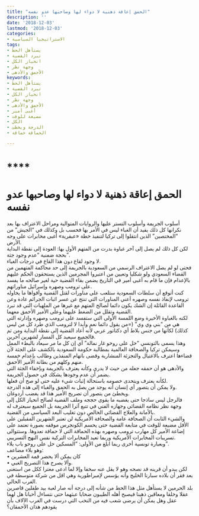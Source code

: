 ```yaml
---
title: "الحمق إعاقة ذهنية لا دواء لها وصاحبها عدو نفسه"
description: ''
date: '2018-12-03'
lastmod: '2018-12-03'
categories:
- الاستراتيجيا السياسية
tags:
- يستأهل الحط
- تبرد القضية
- انحياز الكل
- وجهة نظر
- الأحمق والأدهى
keywords:
- يستأهل الحط
- تبرد القضية
- انحياز الكل
- وجهة نظر
- الأحمق والأدهى
- أغبى أمير
- مضيعة للوقت
- الكل
- الدرجة ويخطئ
- الحماقة حماقة

---
```

# ****

# **الحمق إعاقة ذهنية لا دواء لها وصاحبها عدو نفسه**

أسلوب الجريمة وأسلوب التستر عليها والروايات المتوالية ومراحل الاعتراف بها بعد نكرانها كل ذلك يفيد أن الغباء ليس في الأمر بها فحسب بل وكذلك في “الجيش” من “المختصين” الذين انتقلوا إلى تركيا لتنفيذ خطة «عبقرية» أغبى مخابرات على وجه الأرض.   
لكن كل ذلك لم يصل إلى آخر غباوة بدرت من المتهم الأول بها: العودة إلى نقطة البداية بحجة ضمنية “عدم وجود جثة”.  
لا وجود لقاع دون هذا القاع في درجات الغباء.   
فحتى لو لم يصل الاعتراف الرسمي من السعودية بالجريمة إلى حد محاكمة المتهمين من القضاء السعودي ولو شكليا وتعيين من اعتبروا المجرمين الذين يستحقون الحكم عليهم بالإعدام فإن ما قام به أغبى أمير في التاريخ يضمن بقاء القضية حية لغير صالحه ما يفسد على ترومب وصهره وإسرائيل مناوراتهم.  
كنت أتوقع أن سلطات السعودية ستلعب على مناورات لقتل القضية وأقواها ما يحاوله ترومب لإنفاذ نفسه وصهره أعني المناورات التي تنتج عن عسر اثبات الجرائم عادة وعن القاعدة القائلة إن الشك يكون دائما لصالح المتهم مع غيرها من الملهيات التي قد تبرد القضية وتقلل من الضغط عليهما وعلى الأمير الأحمق معهما.  
لكنه بالغباوة الأخيرة وضع اللمسة الأولى التي ستفسد على ترومب وصهره وإدارته التي هي من “بني وي وي” (=من يقول دائما نعم وأبدا لا لترومب الذي طرد كل من ليس كذلك) لكأنها من جنس بلاط أي دكتاتور عربي لأنه أعاد القضية إلى نقطة البداية ومن ثم فالجميع سيعيد كل المسار لشهرين آخرين.  
وهذا يسمى بالتونسي “حل على روحو غار نمالة” أي إن كل ما مر سيعاد بالبطء الممل وسيمكن تركيا والصحافة العالمية بمطالبة حكومة السعودية بالكشف على الجثة لأن قضاءها اعترف بالاغتيال والتجزئة المنشارية وقضى باتهام المنفذين وطالب بإعدام خمسة منهم وكلهم من بطانة الأمير الأحمق.  
والأدهى هو أن حمقه جعله من حيث لا يدري وكأنه يعترف بالجريمة وبإخفاء الجثة التي يضمر أن عدم وجودها يشكك في حصول الجريمة.   
لكأنه يعترف ويتحدى خصومه باستحالة إثبات شيء عليه حتى لو صح أن فعلها.   
ولا يمكن أن يتصور أي إنسان أنه يوجد من يصل به الحمق والغباء إلى هذه الدرجة.  
ويخطئ من يتصور أن تصريح الأمير هذا قد يغضب أردوغان.   
فالرجل ليس ساذجا حتى يغضبه ما يقوي حججه وملف القضية لصالح انحياز الكل إلى وجهة نظر نظامه القضائي وجهازه الفني في تتبع آثرا الجريمة بل الجميع سيعترف له بالأمانة والعلاج القضائي الخالص دون تغليب البعد السياسي من القضية.  
والشيء الثابت أن الصحافة عامة والصحافة الأمريكية لن تعتبر الشهرين المقبلين على الأقل مضيعة للوقت في متابعة القضية حتى يحسم الكونجرس موقفه بصورة تعتمد على إضاعة الأمير كل مهارب ترومب وصهره بهذه الحماقة التي لا حماقة تعدوها. وستتوالى تسريبات المخابرات الأمريكية وربما تعيد المخابرات التركية نفس النهج التسريبي.   
وبعبارة تونسية أخرى ربما ابلغ من الأولى: “المسكين حل على روحو باب بلاء”.   
وهو بلاء مضاعف:   
• كان يمكن ألا يحضر قمة العشرين   
• وألا يصرح هذا التصريح الغبي.   
لكن يبدو أن قرينه قد نصحه وهو لا يقل عنه سخفا وإلا لما ادعى مغترا ككل من استغنى بعد فقر أن بلاده سبارتا الخليج وأنه يؤسس لإمبراطورية وهي اقل من شركة متوسطة في الغرب الحالي.  
بلد الحرمين لا يستأهل مثل هذا الحط من شأنه إلى درجة أنه صار لعبة بيد طفلين قاصرين عقلا وخلقا ومعاقين ذهينا فيصبح أهله الطيبون ضحايا عبثهما حتى نتساءل أحيانا هل لهما عقل وهل يمكن أن يرضى شعب فيه من النخب التي درست في الغرب الآلاف بأن يقودهم هذان الأحمقان؟

###